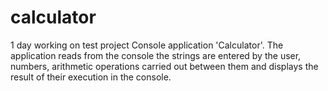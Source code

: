 # calculator
1 day working on test project
Console application 'Calculator'. 
The application reads from the console the strings are entered by the user, numbers, 
arithmetic operations carried out between them and displays the result of their execution in the console.
